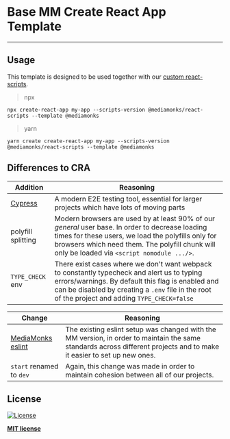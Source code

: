 # Base MM Create React App Template

---

## Usage

This template is designed to be used together with our [custom react-scripts](https://github.com/mediamonks/create-react-app).

> npx

```shell
npx create-react-app my-app --scripts-version @mediamonks/react-scripts --template @mediamonks
```

> yarn

```shell
yarn create create-react-app my-app --scripts-version @mediamonks/react-scripts --template @mediamonks
```

## Differences to CRA

| Addition                           | Reasoning                                                                                                                                                                                                                                              |
| ---------------------------------- | ------------------------------------------------------------------------------------------------------------------------------------------------------------------------------------------------------------------------------------------------------ |
| [Cypress](https://www.cypress.io/) | A modern E2E testing tool, essential for larger projects which have lots of moving parts                                                                                                                                                               |
| polyfill splitting                 | Modern browsers are used by at least 90% of our _general_ user base. In order to decrease loading times for these users, we load the polyfills only for browsers which need them. The polyfill chunk will only be loaded via `<script nomodule .../>`. |
| `TYPE_CHECK` env                   | There exist cases where we don't want webpack to constantly typecheck and alert us to typing errors/warnings. By default this flag is enabled and can be disabled by creating a `.env` file in the root of the project and adding `TYPE_CHECK=false`   |

| Change                                                                       | Reasoning                                                                                                                                                              |
| ---------------------------------------------------------------------------- | ---------------------------------------------------------------------------------------------------------------------------------------------------------------------- |
| [MediaMonks eslint](https://github.com/mediamonks/frontend-coding-standards) | The existing eslint setup was changed with the MM version, in order to maintain the same standards across different projects and to make it easier to set up new ones. |
| `start` renamed to `dev`                                                     | Again, this change was made in order to maintain cohesion between all of our projects.                                                                                 |

## License

[![License](http://img.shields.io/:license-mit-blue.svg?style=flat-square)](http://badges.mit-license.org)

**[MIT license](http://opensource.org/licenses/mit-license.php)**
